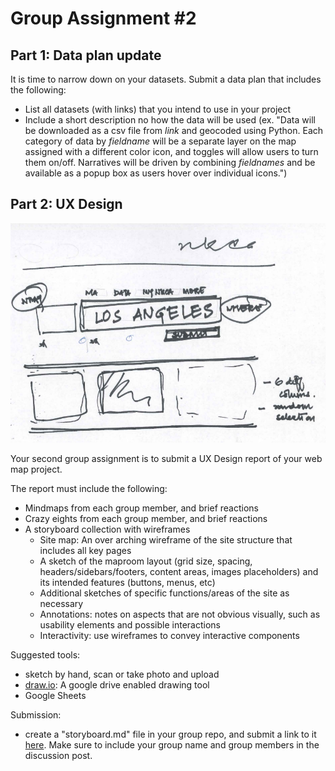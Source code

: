 # Group Assignment #2 

## Part 1: Data plan update

It is time to narrow down on your datasets. Submit a data plan that includes the following:

- List all datasets (with links) that you intend to use in your project
- Include a short description no how the data will be used (ex. "Data will be downloaded as a csv file from _link_ and geocoded using Python. Each category of data by _fieldname_ will be a separate layer on the map assigned with a different color icon, and toggles will allow users to turn them on/off. Narratives will be driven by combining _fieldnames_ and be available as a popup box as users hover over individual icons.")

## Part 2: UX Design

<img src="../Weeks/Week04/images/nkca1.png">

Your second group assignment is to submit a UX Design report of your web map project.

The report must include the following:

- Mindmaps from each group member, and brief reactions
- Crazy eights from each group member, and brief reactions
- A storyboard collection with wireframes
    - Site map: An over arching wireframe of the site structure that includes all key pages
    - A sketch of the maproom layout (grid size, spacing, headers/sidebars/footers, content areas, images placeholders) and its intended features (buttons, menus, etc)
    - Additional sketches of specific functions/areas of the site as necessary
    - Annotations: notes on aspects that are not obvious visually, such as usability elements and possible interactions
    - Interactivity: use wireframes to convey interactive components

Suggested tools:

- sketch by hand, scan or take photo and upload
- [draw.io](https://app.diagrams.net/): A google drive enabled drawing tool
- Google Sheets

Submission:

- create a "storyboard.md" file in your group repo, and submit a link to it [here](https://github.com/yohman/21S-DH151/discussions/33). Make sure to include your group name and group members in the discussion post.

